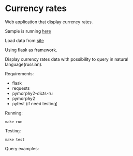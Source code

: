 Currency rates
==============
Web application that display currency rates. 

Sample is running [here](http://anokata.pythonanywhere.com/currency)

Load data from [site](http://fixer.io/)

Using flask as framework. 

Display currency rates data with possibility to query in natural language(russian).

Requirements:
* flask
* requests
* pymorphy2-dicts-ru
* pymorphy2
* pytest (if need testing)

Running:

    make run

Testing:

    make test

Query examples:



